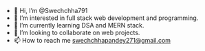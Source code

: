 - 👋 Hi, I’m @Swechchha791
- 👀 I’m interested in full stack web development and programming.
- 🌱 I’m currently learning DSA and MERN stack.
- 💞️ I’m looking to collaborate on web projects.
- 📫 How to reach me swechchhapandey271@gmail.com

<!---
Swechchha791/Swechchha791 is a ✨ special ✨ repository because its `README.md` (this file) appears on your GitHub profile.
You can click the Preview link to take a look at your changes.
--->
